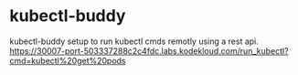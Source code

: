 # kubectl-buddy
kubectl-buddy setup to run kubectl cmds remotly using a rest api. 
https://30007-port-503337288c2c4fdc.labs.kodekloud.com/run_kubectl?cmd=kubectl%20get%20pods
